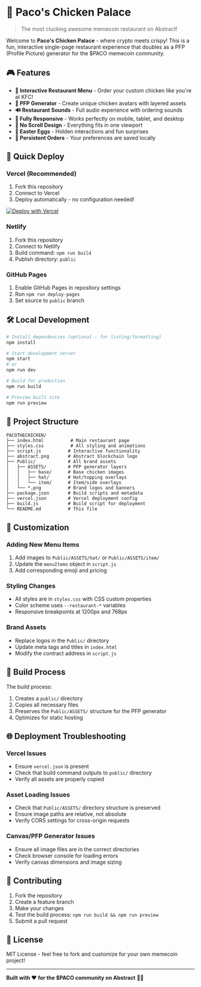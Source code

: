 # 🍗 Paco's Chicken Palace

> The most clucking awesome memecoin restaurant on Abstract! 

Welcome to **Paco's Chicken Palace** - where crypto meets crispy! This is a fun, interactive single-page restaurant experience that doubles as a PFP (Profile Picture) generator for the $PACO memecoin community.

## 🎮 Features

- **🍗 Interactive Restaurant Menu** - Order your custom chicken like you're at KFC!
- **🎨 PFP Generator** - Create unique chicken avatars with layered assets
- **🔊 Restaurant Sounds** - Full audio experience with ordering sounds
- **📱 Fully Responsive** - Works perfectly on mobile, tablet, and desktop
- **🎯 No Scroll Design** - Everything fits in one viewport
- **🎪 Easter Eggs** - Hidden interactions and fun surprises
- **💾 Persistent Orders** - Your preferences are saved locally

## 🚀 Quick Deploy

### Vercel (Recommended)
1. Fork this repository
2. Connect to Vercel
3. Deploy automatically - no configuration needed!

[![Deploy with Vercel](https://vercel.com/button)](https://vercel.com/new/clone?repository-url=https://github.com/TobyLyon/Paco)

### Netlify
1. Fork this repository
2. Connect to Netlify
3. Build command: `npm run build`
4. Publish directory: `public`

### GitHub Pages
1. Enable GitHub Pages in repository settings
2. Run `npm run deploy-pages`
3. Set source to `public` branch

## 🛠️ Local Development

```bash
# Install dependencies (optional - for linting/formatting)
npm install

# Start development server
npm start
# or
npm run dev

# Build for production
npm run build

# Preview built site
npm run preview
```

## 📁 Project Structure

```
PACOTHECHICKEN/
├── index.html          # Main restaurant page
├── styles.css          # All styling and animations  
├── script.js          # Interactive functionality
├── abstract.png       # Abstract blockchain logo
├── Public/            # All brand assets
│   ├── ASSETS/        # PFP generator layers
│   │   ├── base/      # Base chicken images
│   │   ├── hat/       # Hat/topping overlays
│   │   └── item/      # Item/side overlays
│   └── *.png          # Brand logos and banners
├── package.json       # Build scripts and metadata
├── vercel.json        # Vercel deployment config
├── build.js           # Build script for deployment
└── README.md          # This file
```

## 🎨 Customization

### Adding New Menu Items
1. Add images to `Public/ASSETS/hat/` or `Public/ASSETS/item/`
2. Update the `menuItems` object in `script.js`
3. Add corresponding emoji and pricing

### Styling Changes
- All styles are in `styles.css` with CSS custom properties
- Color scheme uses `--restaurant-*` variables
- Responsive breakpoints at 1200px and 768px

### Brand Assets
- Replace logos in the `Public/` directory
- Update meta tags and titles in `index.html`
- Modify the contract address in `script.js`

## 🔧 Build Process

The build process:
1. Creates a `public/` directory
2. Copies all necessary files
3. Preserves the `Public/ASSETS/` structure for the PFP generator
4. Optimizes for static hosting

## 🌐 Deployment Troubleshooting

### Vercel Issues
- Ensure `vercel.json` is present
- Check that build command outputs to `public/` directory
- Verify all assets are properly copied

### Asset Loading Issues
- Check that `Public/ASSETS/` directory structure is preserved
- Ensure image paths are relative, not absolute
- Verify CORS settings for cross-origin requests

### Canvas/PFP Generator Issues
- Ensure all image files are in the correct directories
- Check browser console for loading errors
- Verify canvas dimensions and image sizing

## 🤝 Contributing

1. Fork the repository
2. Create a feature branch
3. Make your changes
4. Test the build process: `npm run build && npm run preview`
5. Submit a pull request

## 📄 License

MIT License - feel free to fork and customize for your own memecoin project!

---

**Built with ❤️ for the $PACO community on Abstract** 🐔✨ 